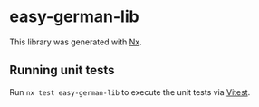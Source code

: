 # easy-german-lib

This library was generated with [Nx](https://nx.dev).

## Running unit tests

Run `nx test easy-german-lib` to execute the unit tests via [Vitest](https://vitest.dev/).
